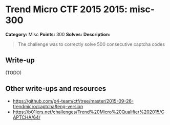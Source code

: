 # Trend Micro CTF 2015 2015: misc-300

**Category:** Misc
**Points:** 300
**Solves:**
**Description:**

> The challenge was to correctly solve 500 consecutive captcha codes


## Write-up

(TODO)

## Other write-ups and resources

* <https://github.com/p4-team/ctf/tree/master/2015-09-26-trendmicro/captcha#eng-version> 
* <https://b01lers.net/challenges/Trend%20Micro%20Qualifier%202015/CAPTCHA/64/>
